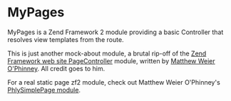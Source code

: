 MyPages
===

MyPages is a Zend Framework 2 module providing a basic Controller that resolves view templates from the route.

This is just another mock-about module, a brutal rip-off of the [Zend Framework web site PageController] module,
written by [Matthew Weier O'Phinney]. All credit goes to him.

For a real static page zf2 module, check out Matthew Weier O'Phinney's [PhlySimplePage module].

[Zend Framework web site PageController]: //github.com/zendframework/zf-web/tree/master/module/PageController
[Matthew Weier O'Phinney]: http://mwop.net
[PhlySimplePage module]: //github.com/weierophinney/PhlySimplePage/
